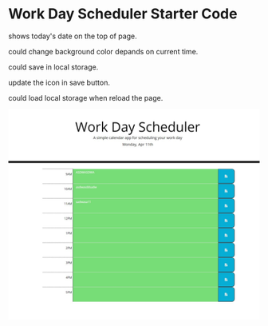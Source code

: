 # Work Day Scheduler Starter Code
shows today's date on the top of page.

could change background color depands on current time.

could save in local storage.

update the icon in save button.

could load local storage when reload the page.

![image](./Assets/image/Screenshot%202022-04-11%20000831.jpg)